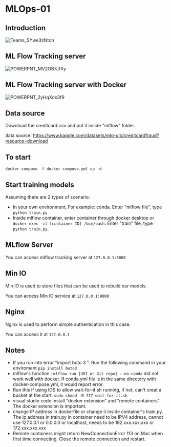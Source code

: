 # MLOps-01

## Introduction
![Teams_SYwe3zNtoh](https://user-images.githubusercontent.com/90475308/184595553-01c9ec73-d888-44aa-a469-5055b5deb4e1.png)

## ML Flow Tracking server 

![POWERPNT_MV2OB7JfXy](https://user-images.githubusercontent.com/90475308/186097218-39df0ff5-fb1a-46a6-a082-3995e4984a3f.png)

## ML Flow Tracking server with Docker

![POWERPNT_2yHqXdx3f9](https://user-images.githubusercontent.com/90475308/186097290-9fd5407f-3a1b-48c0-bf92-1bac3559828b.png)



## Data source

Download the creditcard.csv and put it inside "mlflow" folder.

data source: https://www.kaggle.com/datasets/mlg-ulb/creditcardfraud?resource=download

## To start 

`docker-compose -f docker-compose.yml up -d `

## Start training models

Assuming there are 2 types of scenario:
 - In your own environment, For example: conda. Enter "mlflow file", type `python train.py`
 - Inside mlflow container, enter container through docker desktop or `docker exec -it [container ID] /bin/bash`. Enter "train" file, type `python train.py`.

## MLflow Server

You can access mlflow tracking server at `127.0.0.1:5000`

## Min IO 

Min IO is used to store files that can be used to rebuild our models. 

You can access Min IO service at `127.0.0.1:9000`

## Nginx

Nginx is used to perform simple authentication in this case. 

You can access it at `127.0.0.1`
 
## Notes
 - If you run into error "import boto 3 ". Run the following command in your enviroment `pip install boto3`
 - mlflow's function : `mlflow run [URI or Git repo] --no-conda` did not work well with docker. If conda.yml file is in the same directory with docker-compose.yml, it would report error. 
- Run this if using IOS to allow wait-for-it.sh running, if not, can't creat a bucket at the start. `sudo chmod -R 777 wait-for-it.sh` 
- visual studio code install "docker extension" and "remote containers". The docker extension is important. 
- change IP address in dockerfile or change it inside container's train.py. The ip address in train.py in container need to be IPV4 address, cannot use 127.0.0.1 or 0.0.0.0 or localhost, needs to be 192.xxx.xxx.xxx or 172.xxx.xxx.xxx
- Remote containers might return NewConnectionError 113 on Mac when first time connecting. Close the remote connection and restart.

